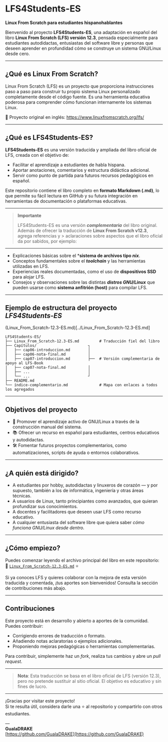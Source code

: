 # LFS4Students-ES

**Linux From Scratch para estudiantes hispanohablantes**

Bienvenido al proyecto **LFS4Students-ES**, una adaptación en español del libro **Linux From Scratch (LFS) versión 12.3**, pensada especialmente para estudiantes autodidactas, entusiastas del software libre y personas que deseen aprender en profundidad cómo se construye un sistema GNU/Linux desde cero.

---

## ¿Qué es Linux From Scratch?

Linux From Scratch (LFS) es un proyecto que proporciona instrucciones paso a paso para construir tu propio sistema Linux personalizado completamente desde el código fuente. Es una herramienta educativa poderosa para comprender cómo funcionan internamente los sistemas Linux.

📘 Proyecto original en inglés: https://www.linuxfromscratch.org/lfs/

---

## ¿Qué es LFS4Students-ES?

**LFS4Students-ES** es una versión traducida y ampliada del libro oficial de LFS, creada con el objetivo de:

- Facilitar el aprendizaje a estudiantes de habla hispana.
- Aportar anotaciones, comentarios y estructura didáctica adicional.
- Servir como punto de partida para futuros recursos pedagógicos en español.

Este repositorio contiene el libro completo en **formato Markdown (.md)**, lo que permite su fácil lectura en GitHub y su futura integración en herramientas de documentación o plataformas educativas.

  ---
> **Importante**
> 
> LFS4Students-ES es una versión ***complementaria*** del libro original. Además de ofrecer la traducción de **Linux From Scratch v12.3**, agrega referencias y > aclaraciones sobre aspectos que el libro oficial da por sabidos, por ejemplo:
  ---

- Explicaciones básicas sobre el ***sistema de archivos tipo *nix***.
- Conceptos fundamentales sobre el ***toolchain*** y las herramientas utilizadas en LFS.
- Experiencias reales documentadas, como el uso de **dispositivos SSD** para alojar LFS.
- Consejos y observaciones sobre las distintas ***distros GNU/Linux*** que pueden usarse como **sistema anfitrión (host)** para compilar LFS.

---

## Ejemplo de estructura del proyecto ***LFS4Students-ES***

(Linux_From_Scratch-12.3-ES.md)[../Linux_From_Scratch-12.3-ES.md]

```
LFS4Students-ES/
├── Linux_From_Scratch-12.3-ES.md         # Traducción fiel del libro
├── Capítulos/                       ┐
│   ├── cap06-introduccion.md        │
│   ├── cap06-nota-final.md          │
│   ├── cap07-introduccion.md        ├──  # Versión complementaria de apoyo al LFS-Book
│   ├── cap07-nota-final.md          │
│   ├── ...                          │
│   └── ...                          ┘
├── README.md
└── índice-complementario.md              # Mapa con enlaces a todos los agregados
```
---

## Objetivos del proyecto

- 🧠 Promover el aprendizaje activo de GNU/Linux a través de la construcción manual del sistema.
- 📚 Ofrecer un recurso en español para estudiantes, centros educativos y autodidactas.
- 🛠️ Fomentar futuros proyectos complementarios, como automatizaciones, scripts de ayuda o entornos colaborativos.

---

## ¿A quién está dirigido?

- A estudiantes por hobby, autodidactas y linuxeros de corazón — y por supuesto, también a los de informática, ingeniería y otras áreas técnicas.
- A usuarios de Linux, tanto principiantes como avanzados, que quieran profundizar sus conocimientos.
- A docentes y facilitadores que deseen usar LFS como recurso educativo.
- A cualquier entusiasta del software libre que quiera saber *cómo funciona GNU/Linux desde dentro*.

---

## ¿Cómo empiezo?

Puedes comenzar leyendo el archivo principal del libro en este repositorio:  
📄 [`Linux_From_Scratch-12.3-ES.md`](./Linux_From_Scratch-12.3-ES.md) ⭐️

Si ya conoces LFS y quieres colaborar con la mejora de esta versión traducida y comentada, ¡tus aportes son bienvenidos! Consulta la sección de contribuciones más abajo.

---

## Contribuciones

Este proyecto está en desarrollo y abierto a aportes de la comunidad. Puedes contribuir:

- Corrigiendo errores de traducción o formato.
- Añadiendo notas aclaratorias o ejemplos adicionales.
- Proponiendo mejoras pedagógicas o herramientas complementarias.

Para contribuir, simplemente haz un *fork*, realiza tus cambios y abre un *pull request*.

---

> **Nota**: Esta traducción se basa en el libro oficial de LFS (versión 12.3), pero no pretende sustituir al sitio oficial. El objetivo es educativo y sin fines de lucro.

---

¡Gracias por visitar este proyecto!  
Si te resulta útil, considera darle una ⭐️ al repositorio y compartirlo con otros estudiantes.

—  
**GualaDRAKE**  
[https://github.com/GualaDRAKE](https://github.com/GualaDRAKE)
